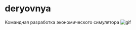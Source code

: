 # deryovnya
Командная разработка экономического симулятора
![gif]([https://github.com/graphenborn/zombya/blob/master/preview.gif?raw=true](https://github.com/eabisoft/deryovnya/blob/master/ezgif.com-gif-maker.gif))
